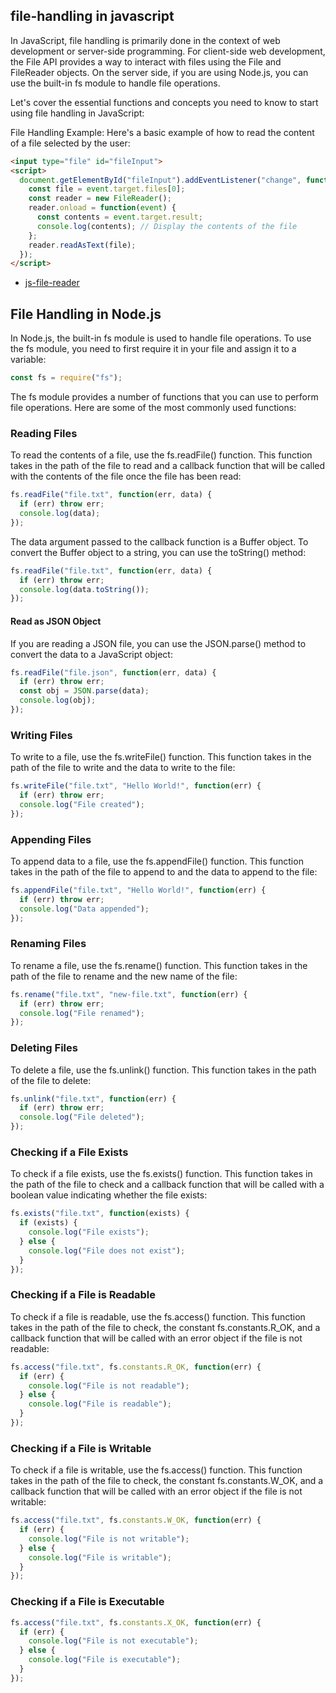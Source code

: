 ## file-handling in javascript

In JavaScript, file handling is primarily done in the context of web development or server-side programming. For client-side web development, the File API provides a way to interact with files using the File and FileReader objects. On the server side, if you are using Node.js, you can use the built-in fs module to handle file operations.

Let's cover the essential functions and concepts you need to know to start using file handling in JavaScript:

File Handling Example:
Here's a basic example of how to read the content of a file selected by the user:

```html
<input type="file" id="fileInput">
<script>
  document.getElementById("fileInput").addEventListener("change", function(event) {
    const file = event.target.files[0];
    const reader = new FileReader();
    reader.onload = function(event) {
      const contents = event.target.result;
      console.log(contents); // Display the contents of the file
    };
    reader.readAsText(file);
  });
</script>
```

- [js-file-reader](https://www.digitalocean.com/community/tutorials/js-file-reader)
  
## File Handling in Node.js
In Node.js, the built-in fs module is used to handle file operations. To use the fs module, you need to first require it in your file and assign it to a variable:

```js
const fs = require("fs");
```

The fs module provides a number of functions that you can use to perform file operations. Here are some of the most commonly used functions:
### Reading Files
To read the contents of a file, use the fs.readFile() function. This function takes in the path of the file to read and a callback function that will be called with the contents of the file once the file has been read:

```js
fs.readFile("file.txt", function(err, data) {
  if (err) throw err;
  console.log(data);
});
```

The data argument passed to the callback function is a Buffer object. To convert the Buffer object to a string, you can use the toString() method:

```js
fs.readFile("file.txt", function(err, data) {
  if (err) throw err;
  console.log(data.toString());
});
```
#### Read as JSON Object
If you are reading a JSON file, you can use the JSON.parse() method to convert the data to a JavaScript object:

```js
fs.readFile("file.json", function(err, data) {
  if (err) throw err;
  const obj = JSON.parse(data);
  console.log(obj);
});
```
### Writing Files
To write to a file, use the fs.writeFile() function. This function takes in the path of the file to write and the data to write to the file:

```js
fs.writeFile("file.txt", "Hello World!", function(err) {
  if (err) throw err;
  console.log("File created");
});
```
### Appending Files
To append data to a file, use the fs.appendFile() function. This function takes in the path of the file to append to and the data to append to the file:

```js
fs.appendFile("file.txt", "Hello World!", function(err) {
  if (err) throw err;
  console.log("Data appended");
});
```
### Renaming Files
To rename a file, use the fs.rename() function. This function takes in the path of the file to rename and the new name of the file:

```js
fs.rename("file.txt", "new-file.txt", function(err) {
  if (err) throw err;
  console.log("File renamed");
});
```
### Deleting Files
To delete a file, use the fs.unlink() function. This function takes in the path of the file to delete:

```js
fs.unlink("file.txt", function(err) {
  if (err) throw err;
  console.log("File deleted");
});
```
### Checking if a File Exists
To check if a file exists, use the fs.exists() function. This function takes in the path of the file to check and a callback function that will be called with a boolean value indicating whether the file exists:

```js
fs.exists("file.txt", function(exists) {
  if (exists) {
    console.log("File exists");
  } else {
    console.log("File does not exist");
  }
});
```
### Checking if a File is Readable
To check if a file is readable, use the fs.access() function. This function takes in the path of the file to check, the constant fs.constants.R_OK, and a callback function that will be called with an error object if the file is not readable:

```js
fs.access("file.txt", fs.constants.R_OK, function(err) {
  if (err) {
    console.log("File is not readable");
  } else {
    console.log("File is readable");
  }
});
```
### Checking if a File is Writable
To check if a file is writable, use the fs.access() function. This function takes in the path of the file to check, the constant fs.constants.W_OK, and a callback function that will be called with an error object if the file is not writable:

```js
fs.access("file.txt", fs.constants.W_OK, function(err) {
  if (err) {
    console.log("File is not writable");
  } else {
    console.log("File is writable");
  }
});
```
### Checking if a File is Executable
```js
fs.access("file.txt", fs.constants.X_OK, function(err) {
  if (err) {
    console.log("File is not executable");
  } else {
    console.log("File is executable");
  }
});
```
